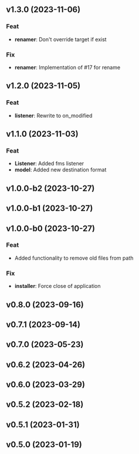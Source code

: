 ## v1.3.0 (2023-11-06)

### Feat

- **renamer**: Don't override target if exist

### Fix

- **renamer**: Implementation of #17 for rename

## v1.2.0 (2023-11-05)

### Feat

- **listener**: Rewrite to on_modified

## v1.1.0 (2023-11-03)

### Feat

- **Listener**: Added fms listener
- **model**: Added new destination format

## v1.0.0-b2 (2023-10-27)

## v1.0.0-b1 (2023-10-27)

## v1.0.0-b0 (2023-10-27)

### Feat

- Added functionality to remove old files from path

### Fix

- **installer**: Force close of application

## v0.8.0 (2023-09-16)

## v0.7.1 (2023-09-14)

## v0.7.0 (2023-05-23)

## v0.6.2 (2023-04-26)

## v0.6.0 (2023-03-29)

## v0.5.2 (2023-02-18)

## v0.5.1 (2023-01-31)

## v0.5.0 (2023-01-19)
